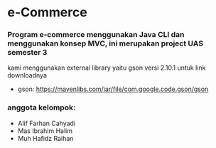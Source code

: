 # e-Commerce
### Program e-commerce menggunakan Java CLI dan menggunakan konsep MVC, ini merupakan project UAS semester 3

kami menggunakan external library yaitu gson versi 2.10.1
untuk link downloadnya
- gson:
  https://mavenlibs.com/jar/file/com.google.code.gson/gson

### anggota kelompok:
- Alif Farhan Cahyadi
- Mas Ibrahim Halim
- Muh Hafidz Raihan